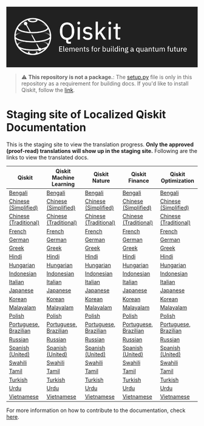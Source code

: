 ![Image](images/qiskit_header.png?raw=true)

> :warning: **This repository is not a package.**: The [setup.py](https://github.com/qiskit-community/qiskit-translations/blob/master/setup.py) file is only in this repository as a requirement for building docs. If you'd like to install Qiskit, follow the [link](https://github.com/Qiskit/qiskit).

# Staging site of Localized Qiskit Documentation

This is the staging site to view the translation progress. **Only the approved (proof-read) translations will show up in the staging site.** Following are the links to view the translated docs.

| Qiskit | Qiskit Machine Learning | Qiskit Nature | Qiskit Finance | Qiskit Optimization |
|-----------|-------------|-------------|-------------|-------------|
| [Bengali](https://qiskit-community.github.io/qiskit-translations/bn_BN/) | [Bengali](https://qiskit-community.github.io/qiskit-translations/machine-learning/bn_BN/) | [Bengali](https://qiskit-community.github.io/qiskit-translations/nature/bn_BN/) | [Bengali](https://qiskit-community.github.io/qiskit-translations/finance/bn_BN/) | [Bengali](https://qiskit-community.github.io/qiskit-translations/optimization/bn_BN/) |
| [Chinese (Simplified)](https://qiskit-community.github.io/qiskit-translations/zh_CN/) | [Chinese (Simplified)](https://qiskit-community.github.io/qiskit-translations/machine-learning/zh_CN/) | [Chinese (Simplified)](https://qiskit-community.github.io/qiskit-translations/nature/zh_CN/) | [Chinese (Simplified)](https://qiskit-community.github.io/qiskit-translations/finance/zh_CN/) | [Chinese (Simplified)](https://qiskit-community.github.io/qiskit-translations/optimization/zh_CN/) |
| [Chinese (Traditional)](https://qiskit-community.github.io/qiskit-translations/zh_TW/) | [Chinese (Traditional)](https://qiskit-community.github.io/qiskit-translations/machine-learning/zh_TW/) | [Chinese (Traditional)](https://qiskit-community.github.io/qiskit-translations/nature/zh_TW/) | [Chinese (Traditional)](https://qiskit-community.github.io/qiskit-translations/finance/zh_TW/) | [Chinese (Traditional)](https://qiskit-community.github.io/qiskit-translations/optimization/zh_TW/) |
| [French](https://qiskit-community.github.io/qiskit-translations/fr_FR/) | [French](https://qiskit-community.github.io/qiskit-translations/machine-learning/fr_FR/) | [French](https://qiskit-community.github.io/qiskit-translations/nature/fr_FR/) | [French](https://qiskit-community.github.io/qiskit-translations/finance/fr_FR/) | [French](https://qiskit-community.github.io/qiskit-translations/optimization/fr_FR/) |
| [German](https://qiskit-community.github.io/qiskit-translations/de_DE/) | [German](https://qiskit-community.github.io/qiskit-translations/machine-learning/de_DE/)  | [German](https://qiskit-community.github.io/qiskit-translations/nature/de_DE/) | [German](https://qiskit-community.github.io/qiskit-translations/finance/de_DE/) | [German](https://qiskit-community.github.io/qiskit-translations/optimization/de_DE/) |
| [Greek](https://qiskit-community.github.io/qiskit-translations/el_GR/) | [Greek](https://qiskit-community.github.io/qiskit-translations/machine-learning/el_GR/) | [Greek](https://qiskit-community.github.io/qiskit-translations/nature/el_GR/) | [Greek](https://qiskit-community.github.io/qiskit-translations/finance/el_GR/) | [Greek](https://qiskit-community.github.io/qiskit-translations/optimization/el_GR/) |
| [Hindi](https://qiskit-community.github.io/qiskit-translations/hi_IN/) | [Hindi](https://qiskit-community.github.io/qiskit-translations/machine-learning/hi_IN/) | [Hindi](https://qiskit-community.github.io/qiskit-translations/nature/hi_IN/) | [Hindi](https://qiskit-community.github.io/qiskit-translations/finance/hi_IN/) | [Hindi](https://qiskit-community.github.io/qiskit-translations/optimization/hi_IN/) |
| [Hungarian](https://qiskit-community.github.io/qiskit-translations/hu_HU/) | [Hungarian](https://qiskit-community.github.io/qiskit-translations/machine-learning/hu_HU/) | [Hungarian](https://qiskit-community.github.io/qiskit-translations/nature/hu_HU/) | [Hungarian](https://qiskit-community.github.io/qiskit-translations/finance/hu_HU/) | [Hungarian](https://qiskit-community.github.io/qiskit-translations/optimization/hu_HU/) |
| [Indonesian](https://qiskit-community.github.io/qiskit-translations/id_ID/) | [Indonesian](https://qiskit-community.github.io/qiskit-translations/machine-learning/id_ID/) | [Indonesian](https://qiskit-community.github.io/qiskit-translations/nature/id_ID/) | [Indonesian](https://qiskit-community.github.io/qiskit-translations/finance/id_ID/) | [Indonesian](https://qiskit-community.github.io/qiskit-translations/optimization/id_ID/) |
| [Italian](https://qiskit-community.github.io/qiskit-translations/it_IT/) | [Italian](https://qiskit-community.github.io/qiskit-translations/machine-learning/it_IT/) | [Italian](https://qiskit-community.github.io/qiskit-translations/nature/it_IT/) | [Italian](https://qiskit-community.github.io/qiskit-translations/finance/it_IT/) | [Italian](https://qiskit-community.github.io/qiskit-translations/optimization/it_IT/) |
| [Japanese](https://qiskit-community.github.io/qiskit-translations/ja_JP/) | [Japanese](https://qiskit-community.github.io/qiskit-translations/machine-learning/ja_JP/) | [Japanese](https://qiskit-community.github.io/qiskit-translations/nature/ja_JP/) | [Japanese](https://qiskit-community.github.io/qiskit-translations/finance/ja_JP/) | [Japanese](https://qiskit-community.github.io/qiskit-translations/optimization/ja_JP/) |
| [Korean](https://qiskit-community.github.io/qiskit-translations/ko_KR/) | [Korean](https://qiskit-community.github.io/qiskit-translations/machine-learning/ko_KR/) | [Korean](https://qiskit-community.github.io/qiskit-translations/nature/ko_KR/) | [Korean](https://qiskit-community.github.io/qiskit-translations/finance/ko_KR/) | [Korean](https://qiskit-community.github.io/qiskit-translations/optimization/ko_KR/) |
| [Malayalam](https://qiskit-community.github.io/qiskit-translations/ml_IN/) | [Malayalam](https://qiskit-community.github.io/qiskit-translations/machine-learning/ml_IN/) | [Malayalam](https://qiskit-community.github.io/qiskit-translations/nature/ml_IN/) | [Malayalam](https://qiskit-community.github.io/qiskit-translations/finance/ml_IN/) | [Malayalam](https://qiskit-community.github.io/qiskit-translations/optimization/ml_IN/) |
| [Polish](https://qiskit-community.github.io/qiskit-translations/pl_PL/) | [Polish](https://qiskit-community.github.io/qiskit-translations/machine-learning/pl_PL/) | [Polish](https://qiskit-community.github.io/qiskit-translations/nature/pl_PL/) | [Polish](https://qiskit-community.github.io/qiskit-translations/finance/pl_PL/) | [Polish](https://qiskit-community.github.io/qiskit-translations/optimization/pl_PL/) |
| [Portuguese, Brazilian](https://qiskit-community.github.io/qiskit-translations/pt_BR/) | [Portuguese, Brazilian](https://qiskit-community.github.io/qiskit-translations/machine-learning/pt_BR/) | [Portuguese, Brazilian](https://qiskit-community.github.io/qiskit-translations/nature/pt_BR/) | [Portuguese, Brazilian](https://qiskit-community.github.io/qiskit-translations/finance/pt_BR/) | [Portuguese, Brazilian](https://qiskit-community.github.io/qiskit-translations/optimization/pt_BR/) |
| [Russian](https://qiskit-community.github.io/qiskit-translations/ru_RU/) | [Russian](https://qiskit-community.github.io/qiskit-translations/machine-learning/ru_RU/) | [Russian](https://qiskit-community.github.io/qiskit-translations/nature/ru_RU/) | [Russian](https://qiskit-community.github.io/qiskit-translations/finance/ru_RU/) | [Russian](https://qiskit-community.github.io/qiskit-translations/optimization/ru_RU/) |
| [Spanish (United)](https://qiskit-community.github.io/qiskit-translations/es_UN/) | [Spanish (United)](https://qiskit-community.github.io/qiskit-translations/machine-learning/es_UN/) | [Spanish (United)](https://qiskit-community.github.io/qiskit-translations/nature/es_UN/) | [Spanish (United)](https://qiskit-community.github.io/qiskit-translations/finance/es_UN/) | [Spanish (United)](https://qiskit-community.github.io/qiskit-translations/optimization/es_UN/) |
| [Swahili](https://qiskit-community.github.io/qiskit-translations/sw_KE/) | [Swahili](https://qiskit-community.github.io/qiskit-translations/machine-learning/sw_KE/) | [Swahili](https://qiskit-community.github.io/qiskit-translations/nature/sw_KE/) | [Swahili](https://qiskit-community.github.io/qiskit-translations/finance/sw_KE/) | [Swahili](https://qiskit-community.github.io/qiskit-translations/optimization/sw_KE/) |
| [Tamil](https://qiskit-community.github.io/qiskit-translations/ta_IN/) | [Tamil](https://qiskit-community.github.io/qiskit-translations/machine-learning/ta_IN/) | [Tamil](https://qiskit-community.github.io/qiskit-translations/nature/ta_IN/) | [Tamil](https://qiskit-community.github.io/qiskit-translations/finance/ta_IN/) | [Tamil](https://qiskit-community.github.io/qiskit-translations/optimization/ta_IN/) |
| [Turkish](https://qiskit-community.github.io/qiskit-translations/tr_TR/) | [Turkish](https://qiskit-community.github.io/qiskit-translations/machine-learning/tr_TR/) | [Turkish](https://qiskit-community.github.io/qiskit-translations/nature/tr_TR/) | [Turkish](https://qiskit-community.github.io/qiskit-translations/finance/tr_TR/) | [Turkish](https://qiskit-community.github.io/qiskit-translations/optimization/tr_TR/) |
| [Urdu](https://qiskit-community.github.io/qiskit-translations/ur_UR/) | [Urdu](https://qiskit-community.github.io/qiskit-translations/machine-learning/ur_UR/) | [Urdu](https://qiskit-community.github.io/qiskit-translations/nature/ur_UR/) | [Urdu](https://qiskit-community.github.io/qiskit-translations/finance/ur_UR/) | [Urdu](https://qiskit-community.github.io/qiskit-translations/optimization/ur_UR/) |
| [Vietnamese](https://qiskit-community.github.io/qiskit-translations/vi_VN/) | [Vietnamese](https://qiskit-community.github.io/qiskit-translations/machine-learning/vi_VN/) | [Vietnamese](https://qiskit-community.github.io/qiskit-translations/nature/vi_VN/) | [Vietnamese](https://qiskit-community.github.io/qiskit-translations/finance/vi_VN/) | [Vietnamese](https://qiskit-community.github.io/qiskit-translations/optimization/vi_VN/) |


For more information on how to contribute to the documentation, check [here](https://github.com/qiskit-community/qiskit-translations/blob/master/README.md).
